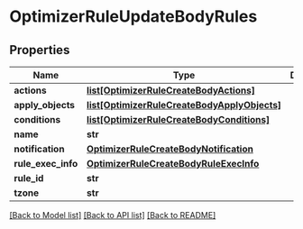 # OptimizerRuleUpdateBodyRules

## Properties
Name | Type | Description | Notes
------------ | ------------- | ------------- | -------------
**actions** | [**list[OptimizerRuleCreateBodyActions]**](OptimizerRuleCreateBodyActions.md) |  | [required] 
**apply_objects** | [**list[OptimizerRuleCreateBodyApplyObjects]**](OptimizerRuleCreateBodyApplyObjects.md) |  | [required] 
**conditions** | [**list[OptimizerRuleCreateBodyConditions]**](OptimizerRuleCreateBodyConditions.md) |  | [required] 
**name** | **str** |  | [required] 
**notification** | [**OptimizerRuleCreateBodyNotification**](OptimizerRuleCreateBodyNotification.md) |  | [required] 
**rule_exec_info** | [**OptimizerRuleCreateBodyRuleExecInfo**](OptimizerRuleCreateBodyRuleExecInfo.md) |  | [required] 
**rule_id** | **str** |  | [required] 
**tzone** | **str** |  | [optional] 

[[Back to Model list]](../README.md#documentation-for-models) [[Back to API list]](../README.md#documentation-for-api-endpoints) [[Back to README]](../README.md)

